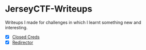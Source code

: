# JerseyCTF-Writeups
Writeups I made for challenges in which I learnt something new and interesting.

- [x] [Closed Creds](https://github.com/RyanNgCT/JerseyCTF-Writeups/blob/main/Forensics%20-%20Closed%20Creds/closedcreds.md)
- [x] [Redirector](https://github.com/RyanNgCT/JerseyCTF-Writeups/blob/main/Web%20-%20Redirector/redirector.md)
